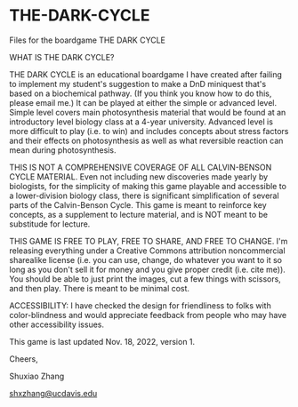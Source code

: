 # THE-DARK-CYCLE
Files for the boardgame THE DARK CYCLE

WHAT IS THE DARK CYCLE?

THE DARK CYCLE is an educational boardgame I have created after failing to implement my student's suggestion to make a DnD miniquest that's based on a biochemical pathway. (If you think you know how to do this, please email me.) It can be played at either the simple or advanced level. Simple level covers main photosynthesis material that would be found at an introductory level biology class at a 4-year university. Advanced level is more difficult to play (i.e. to win) and includes concepts about stress factors and their effects on photosynthesis as well as what reversible reaction can mean during photosynthesis.

THIS IS NOT A COMPREHENSIVE COVERAGE OF ALL CALVIN-BENSON CYCLE MATERIAL. Even not including new discoveries made yearly by biologists, for the simplicity of making this game playable and accessible to a lower-division biology class, there is significant simplification of several parts of the Calvin-Benson Cycle. This game is meant to reinforce key concepts, as a supplement to lecture material, and is NOT meant to be substitude for lecture. 

THIS GAME IS FREE TO PLAY, FREE TO SHARE, AND FREE TO CHANGE. I'm releasing everything under a Creative Commons attribution noncommercial sharealike license (i.e. you can use, change, do whatever you want to it so long as you don't sell it for money and you give proper credit (i.e. cite me)). You should be able to just print the images, cut a few things with scissors, and then play. There is meant to be minimal cost.

ACCESSIBILITY: I have checked the design for friendliness to folks with color-blindness and would appreciate feedback from people who may have other accessibility issues. 

This game is last updated Nov. 18, 2022, version 1.

Cheers,

Shuxiao Zhang

shxzhang@ucdavis.edu
